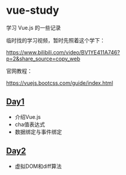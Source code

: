 # vue-study

学习 Vue.js 的一些记录

临时找的学习视频，暂时先照着这个学下：

https://www.bilibili.com/video/BV1YE411A746?p=2&share_source=copy_web

官网教程：

https://vuejs.bootcss.com/guide/index.html

## [Day1](./Day1/README.md)

- 介绍Vue.js
- cha值表达式
- 数据绑定与事件绑定

## [Day2](./Day2/README.md)

- 虚拟DOM和diff算法
